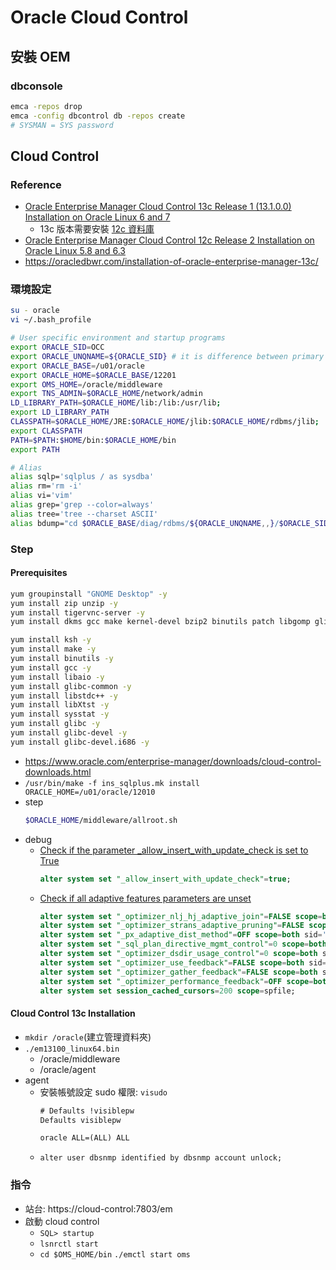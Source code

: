 # Oracle Cloud Control
## 安裝 OEM
### dbconsole
```bash
emca -repos drop
emca -config dbcontrol db -repos create
# SYSMAN = SYS password
```

## Cloud Control
### Reference
- [Oracle Enterprise Manager Cloud Control 13c Release 1 (13.1.0.0) Installation on Oracle Linux 6 and 7](https://oracle-base.com/articles/13c/cloud-control-13cr1-installation-on-oracle-linux-6-and-7)
    - 13c 版本需要安裝 [12c 資料庫](https://www.oracle.com/database/technologies/oracle12c-linux-12201-downloads.html#license-lightbox)
- [Oracle Enterprise Manager Cloud Control 12c Release 2 Installation on Oracle Linux 5.8 and 6.3](https://oracle-base.com/articles/12c/cloud-control-12cr2-installation-on-oracle-linux-5-and-6)
- https://oracledbwr.com/installation-of-oracle-enterprise-manager-13c/

### 環境設定
```bash
su - oracle
vi ~/.bash_profile

# User specific environment and startup programs
export ORACLE_SID=OCC
export ORACLE_UNQNAME=${ORACLE_SID} # it is difference between primary and standby database
export ORACLE_BASE=/u01/oracle
export ORACLE_HOME=$ORACLE_BASE/12201
export OMS_HOME=/oracle/middleware
export TNS_ADMIN=$ORACLE_HOME/network/admin
LD_LIBRARY_PATH=$ORACLE_HOME/lib:/lib:/usr/lib;
export LD_LIBRARY_PATH
CLASSPATH=$ORACLE_HOME/JRE:$ORACLE_HOME/jlib:$ORACLE_HOME/rdbms/jlib;
export CLASSPATH
PATH=$PATH:$HOME/bin:$ORACLE_HOME/bin
export PATH

# Alias
alias sqlp='sqlplus / as sysdba'
alias rm='rm -i'
alias vi='vim'
alias grep='grep --color=always'
alias tree='tree --charset ASCII'
alias bdump="cd $ORACLE_BASE/diag/rdbms/${ORACLE_UNQNAME,,}/$ORACLE_SID/trace"
```

### Step
#### Prerequisites
```bash
yum groupinstall "GNOME Desktop" -y
yum install zip unzip -y
yum install tigervnc-server -y
yum install dkms gcc make kernel-devel bzip2 binutils patch libgomp glibc-headers glibc-devel kernel-headers -y

yum install ksh -y
yum install make -y
yum install binutils -y
yum install gcc -y
yum install libaio -y
yum install glibc-common -y
yum install libstdc++ -y
yum install libXtst -y
yum install sysstat -y
yum install glibc -y
yum install glibc-devel -y
yum install glibc-devel.i686 -y
```

- https://www.oracle.com/enterprise-manager/downloads/cloud-control-downloads.html
- `/usr/bin/make -f ins_sqlplus.mk install ORACLE_HOME=/u01/oracle/12010`
- step
    ```bash
    $ORACLE_HOME/middleware/allroot.sh
    ```
- debug
    - [Check if the parameter _allow_insert_with_update_check is set to True](https://support.oracle.com/epmos/faces/DocumentDisplay?_afrLoop=243960029504400&parent=EXTERNAL_SEARCH&sourceId=PROBLEM&id=2254373.1&_afrWindowMode=0&_adf.ctrl-state=619vyroih_4)
        ```sql
        alter system set "_allow_insert_with_update_check"=true;
        ```
    - [Check if all adaptive features parameters are unset](https://support.oracle.com/epmos/faces/DocumentDisplay?_afrLoop=30402886325103&parent=EXTERNAL_SEARCH&sourceId=PROBLEM&id=2635383.1&_afrWindowMode=0&_adf.ctrl-state=ke9nvuv68_4)
        ```sql
        alter system set "_optimizer_nlj_hj_adaptive_join"=FALSE scope=both sid='*';
        alter system set "_optimizer_strans_adaptive_pruning"=FALSE scope=both sid='*';
        alter system set "_px_adaptive_dist_method"=OFF scope=both sid='*';
        alter system set "_sql_plan_directive_mgmt_control"=0 scope=both sid='*';
        alter system set "_optimizer_dsdir_usage_control"=0 scope=both sid='*';
        alter system set "_optimizer_use_feedback"=FALSE scope=both sid='*';
        alter system set "_optimizer_gather_feedback"=FALSE scope=both sid='*';
        alter system set "_optimizer_performance_feedback"=OFF scope=both sid='*';
        alter system set session_cached_cursors=200 scope=spfile;
        ```

#### Cloud Control 13c Installation
- `mkdir /oracle`(建立管理資料夾)
- `./em13100_linux64.bin`
    - /oracle/middleware
    - /oracle/agent
- agent
    - 安裝帳號設定 sudo 權限: `visudo`
        ```txt
        # Defaults !visiblepw
        Defaults visiblepw

        oracle ALL=(ALL) ALL
        ```
    - `alter user dbsnmp identified by dbsnmp account unlock;`

### 指令
- 站台: https://cloud-control:7803/em
- 啟動 cloud control
    - `SQL> startup`
    - `lsnrctl start`
    - `cd $OMS_HOME/bin`
        `./emctl start oms`